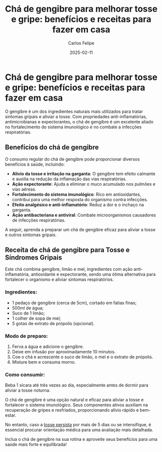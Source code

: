 ﻿---
title: 'Chá de gengibre para melhorar tosse e gripe: benefícios e receitas para fazer em casa'
date: '2025-02-11'
excerpt: 'Descubra como o chá de gengibre pode ajudar a aliviar a tosse e fortalecer o sistema imunológico com uma receita simples e eficaz.'
author: 'Carlos Felipe'
image: 'https://faculdadeimes.org.br/wp-content/uploads/2023/06/36-atencao-area-de-teste.jpg'
---

# Chá de gengibre para melhorar tosse e gripe: benefícios e receitas para fazer em casa

O gengibre é um dos ingredientes naturais mais utilizados para tratar sintomas gripais e aliviar a tosse. Com propriedades anti-inflamatórias, antimicrobianas e expectorantes, o chá de gengibre é um excelente aliado no fortalecimento do sistema imunológico e no combate a infecções respiratórias.

## Benefícios do chá de gengibre

O consumo regular do chá de gengibre pode proporcionar diversos benefícios à saúde, incluindo:

- **Alívio da tosse e irritação na garganta**: O gengibre tem efeito calmante e auxilia na redução da inflamação das vias respiratórias.
- **Ação expectorante**: Ajuda a eliminar o muco acumulado nos pulmões e vias aéreas.
- **Fortalecimento do sistema imunológico**: Rico em antioxidantes, contribui para uma melhor resposta do organismo contra infecções.
- **Efeito analgésico e anti-inflamatório**: Reduz a dor e o inchaço na garganta.
- **Ação antibacteriana e antiviral**: Combate microorganismos causadores de infecções respiratórias.

A seguir, aprenda a preparar um chá de gengibre eficaz para aliviar a tosse e outros sintomas gripais.

## Receita de chá de gengibre para Tosse e Síndromes Gripais

Este chá combina gengibre, limão e mel, ingredientes com ação anti-inflamatória, antioxidante e expectorante, sendo uma ótima alternativa para fortalecer o organismo e aliviar sintomas respiratórios.

### Ingredientes:
- 1 pedaço de gengibre (cerca de 5cm), cortado em fatias finas;
- 500ml de água;
- Suco de 1 limão;
- 1 colher de sopa de mel;
- 5 gotas de extrato de própolis (opcional).

### Modo de preparo:
1. Ferva a água e adicione o gengibre.
2. Deixe em infusão por aproximadamente 10 minutos.
3. Coe o chá e acrescente o suco de limão, o mel e o extrato de própolis.
4. Misture bem e consuma morno.

### Como consumir:
Beba 1 xícara até três vezes ao dia, especialmente antes de dormir para aliviar a tosse noturna.

O chá de gengibre é uma opção natural e eficaz para aliviar a tosse e fortalecer o sistema imunológico. Seus componentes ativos auxiliam na recuperação de gripes e resfriados, proporcionando alívio rápido e bem-estar. 

No entanto, caso a [tosse persista](https://meudoutor.digital/tosse-persistente) por mais de 5 dias ou se intensifique, é essencial procurar orientação médica para uma avaliação mais detalhada.

Inclua o chá de gengibre na sua rotina e aproveite seus benefícios para uma saúde mais forte e equilibrada!


